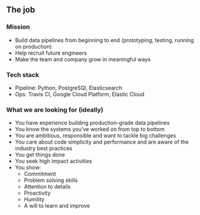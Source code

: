 ## The job


### Mission
* Build data pipelines from beginning to end (prototyping, testing, running on production)
* Help recruit future engineers
* Make the team and company grow in meaningful ways


### Tech stack
* Pipeline: Python, PostgreSQl, Elasticsearch
* Ops: Travis CI, Google Cloud Platform, Elastic Cloud

### What we are looking for (ideally)

* You have experience building production-grade data pipelines
* You know the systems you’ve worked on from top to bottom
* You are ambitious, responsible and want to tackle big challenges
* You care about code simplicity and performance and are aware of the industry best practices
* You get things done
* You seek high impact activities
* You show:
  + Commitment
  + Problem solving skills
  + Attention to details
  + Proactivity
  + Humility
  + A will to learn and improve

